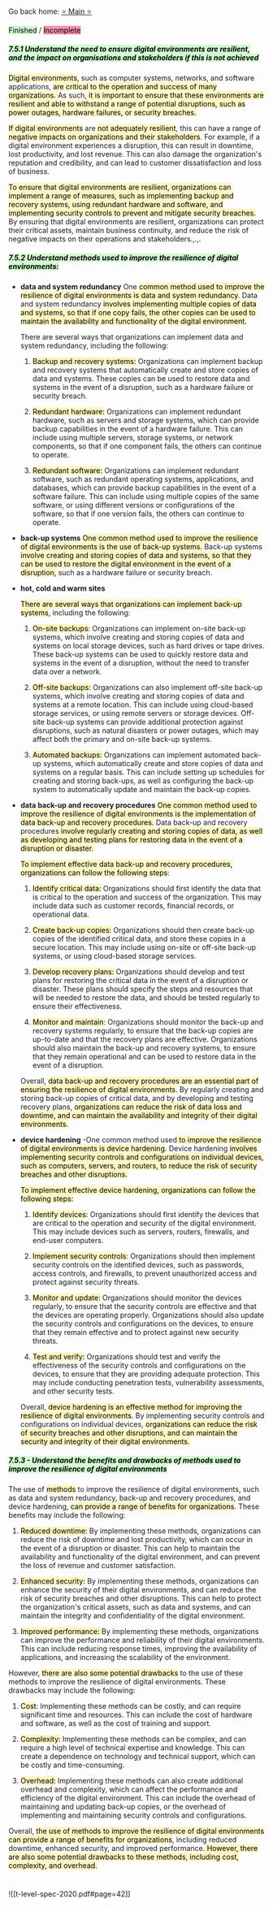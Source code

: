 Go back home: [⭐ Main ⭐](notes/_index.md)

<mark style="background: #BBFABBA6;">Finished</mark> / <mark style="background: #FF5582A6;">Incomplete</mark>

##### <mark style="background: #BBFABBA6;">7.5.1 Understand the need to ensure digital environments are resilient, and the impact on organisations and stakeholders if this is not achieved</mark>
<mark style="background: #FFF3A3A6;">Digital environments</mark>, such as computer systems, networks, and software applications, <mark style="background: #FFF3A3A6;">are critical to the operation and success of many organizations. </mark>As such,<mark style="background: #FFF3A3A6;"> it is important to ensure that these environments are resilient and able to withstand a range of potential disruptions, such as power outages, hardware failures, or security breaches.</mark>

<mark style="background: #FFF3A3A6;">If digital environments</mark> are <mark style="background: #FFF3A3A6;">not adequately resilient</mark>, this can have a range of <mark style="background: #FFF3A3A6;">negative impacts on organizations and their stakeholders</mark>. For example, if a digital environment experiences a disruption, this can result in downtime, lost productivity, and lost revenue. This can also damage the organization's reputation and credibility, and can lead to customer dissatisfaction and loss of business.

<mark style="background: #FFF3A3A6;">To ensure that digital environments are resilient, organizations can implement a range of measures, such as implementing backup and recovery systems, using redundant hardware and software, and implementing security controls to prevent and mitigate security breaches.</mark> By ensuring that digital environments are resilient, organizations can protect their critical assets, maintain business continuity, and reduce the risk of negative impacts on their operations and stakeholders.,.,.
	
##### <mark style="background: #BBFABBA6;">7.5.2 Understand methods used to improve the resilience of digital environments:</mark>
- **data and system redundancy**
	One <mark style="background: #FFF3A3A6;">common method used to improve the resilience of digital environments is data and system redundancy</mark>. Data and system redundancy <mark style="background: #FFF3A3A6;">involves implementing multiple copies of data and systems, so that if one copy fails, the other copies can be used to maintain the availability and functionality of the digital environment.</mark>
	
	There are several ways that organizations can implement data and system redundancy, including the following:
	
	1.  <mark style="background: #FFF3A3A6;">Backup and recovery systems:</mark> Organizations can implement backup and recovery systems that automatically create and store copies of data and systems. These copies can be used to restore data and systems in the event of a disruption, such as a hardware failure or security breach.
	    
	2.  <mark style="background: #FFF3A3A6;">Redundant hardware:</mark> Organizations can implement redundant hardware, such as servers and storage systems, which can provide backup capabilities in the event of a hardware failure. This can include using multiple servers, storage systems, or network components, so that if one component fails, the others can continue to operate.
	    
	3.  <mark style="background: #FFF3A3A6;">Redundant software:</mark> Organizations can implement redundant software, such as redundant operating systems, applications, and databases, which can provide backup capabilities in the event of a software failure. This can include using multiple copies of the same software, or using different versions or configurations of the software, so that if one version fails, the others can continue to operate.
- **back-up systems**
	<mark style="background: #FFF3A3A6;">One common method used to improve the resilience of digital environments is the use of back-up systems.</mark> Back-up systems <mark style="background: #FFF3A3A6;">involve creating and storing copies of data and systems, so that they can be used to restore the digital environment in the event of a disruption,</mark> such as a hardware failure or security breach.
- **hot, cold and warm sites**

	<mark style="background: #FFF3A3A6;">There are several ways that organizations can implement back-up systems</mark>, including the following:
	
	1.  <mark style="background: #FFF3A3A6;">On-site backups</mark>: Organizations can implement on-site back-up systems, which involve creating and storing copies of data and systems on local storage devices, such as hard drives or tape drives. These back-up systems can be used to quickly restore data and systems in the event of a disruption, without the need to transfer data over a network.
	    
	2. <mark style="background: #FFF3A3A6;"> Off-site backups:</mark> Organizations can also implement off-site back-up systems, which involve creating and storing copies of data and systems at a remote location. This can include using cloud-based storage services, or using remote servers or storage devices. Off-site back-up systems can provide additional protection against disruptions, such as natural disasters or power outages, which may affect both the primary and on-site back-up systems.
	    
	3.  <mark style="background: #FFF3A3A6;">Automated backups:</mark> Organizations can implement automated back-up systems, which automatically create and store copies of data and systems on a regular basis. This can include setting up schedules for creating and storing back-ups, as well as configuring the back-up system to automatically update and maintain the back-up copies.
- **data back-up and recovery procedures**
	<mark style="background: #FFF3A3A6;">One common method used to improve the resilience of digital environments is the implementation of data back-up and recovery procedures.</mark> Data back-up and recovery procedures<mark style="background: #FFF3A3A6;"> involve regularly creating and storing copies of data, as well as developing and testing plans for restoring data in the event of a disruption or disaster.</mark>
	
	<mark style="background: #FFF3A3A6;">To implement effective data back-up and recovery procedures, organizations can follow the following steps</mark>:
	
	1. <mark style="background: #FFF3A3A6;"> Identify critical data:</mark> Organizations should first identify the data that is critical to the operation and success of the organization. This may include data such as customer records, financial records, or operational data.
	    
	2.  <mark style="background: #FFF3A3A6;">Create back-up copies:</mark> Organizations should then create back-up copies of the identified critical data, and store these copies in a secure location. This may include using on-site or off-site back-up systems, or using cloud-based storage services.
	    
	3.  <mark style="background: #FFF3A3A6;">Develop recovery plans:</mark> Organizations should develop and test plans for restoring the critical data in the event of a disruption or disaster. These plans should specify the steps and resources that will be needed to restore the data, and should be tested regularly to ensure their effectiveness.
	    
	4.  <mark style="background: #FFF3A3A6;">Monitor and maintain</mark>: Organizations should monitor the back-up and recovery systems regularly, to ensure that the back-up copies are up-to-date and that the recovery plans are effective. Organizations should also maintain the back-up and recovery systems, to ensure that they remain operational and can be used to restore data in the event of a disruption.
	    
	
	Overall, <mark style="background: #FFF3A3A6;">data back-up and recovery procedures are an essential part of ensuring the resilience of digital environments</mark>. By regularly creating and storing back-up copies of critical data, and by developing and testing recovery plans, <mark style="background: #FFF3A3A6;">organizations can reduce the risk of data loss and downtime, and can maintain the availability and integrity of their digital environments.</mark>
- **device hardening** 
	-One common method used<mark style="background: #FFF3A3A6;"> to improve the resilience of digital environments is device hardening</mark>. Device hardening <mark style="background: #FFF3A3A6;">involves implementing security controls and configurations on individual devices, such as computers, servers, and routers, to reduce the risk of security breaches and other disruptions.</mark>
	
	<mark style="background: #FFF3A3A6;">To implement effective device hardening, organizations can follow the following steps:</mark>
	
	1. <mark style="background: #FFF3A3A6;"> Identify devices</mark>: Organizations should first identify the devices that are critical to the operation and security of the digital environment. This may include devices such as servers, routers, firewalls, and end-user computers.
	    
	2. <mark style="background: #FFF3A3A6;"> Implement security controls</mark>: Organizations should then implement security controls on the identified devices, such as passwords, access controls, and firewalls, to prevent unauthorized access and protect against security threats.
	    
	3. <mark style="background: #FFF3A3A6;"> Monitor and update:</mark> Organizations should monitor the devices regularly, to ensure that the security controls are effective and that the devices are operating properly. Organizations should also update the security controls and configurations on the devices, to ensure that they remain effective and to protect against new security threats.
	    
	4.  <mark style="background: #FFF3A3A6;">Test and verify:</mark> Organizations should test and verify the effectiveness of the security controls and configurations on the devices, to ensure that they are providing adequate protection. This may include conducting penetration tests, vulnerability assessments, and other security tests.
	    
	
	Overall,<mark style="background: #FFF3A3A6;"> device hardening is an effective method for improving the resilience of digital environments</mark>. By implementing security controls and configurations on individual devices, <mark style="background: #FFF3A3A6;">organizations can reduce the risk of security breaches and other disruptions, and can maintain the security and integrity of their digital environments.</mark>

#####  <mark style="background: #BBFABBA6;">7.5.3 - Understand the benefits and drawbacks of methods used to improve the resilience of digital environments</mark>
The use of <mark style="background: #FFF3A3A6;">methods</mark> to improve the resilience of digital environments, such as data and system redundancy, back-up and recovery procedures, and device hardening, <mark style="background: #FFF3A3A6;">can provide a range of benefits for organizations</mark>. These benefits may include the following:

1.  <mark style="background: #FFF3A3A6;">Reduced downtime:</mark> By implementing these methods, organizations can reduce the risk of downtime and lost productivity, which can occur in the event of a disruption or disaster. This can help to maintain the availability and functionality of the digital environment, and can prevent the loss of revenue and customer satisfaction.
    
2.  <mark style="background: #FFF3A3A6;">Enhanced security:</mark> By implementing these methods, organizations can enhance the security of their digital environments, and can reduce the risk of security breaches and other disruptions. This can help to protect the organization's critical assets, such as data and systems, and can maintain the integrity and confidentiality of the digital environment.
    
3. <mark style="background: #FFF3A3A6;"> Improved performance: </mark>By implementing these methods, organizations can improve the performance and reliability of their digital environments. This can include reducing response times, improving the availability of applications, and increasing the scalability of the environment.
    

However,<mark style="background: #FFF3A3A6;"> there are also some potential drawbacks</mark> to the use of these methods to improve the resilience of digital environments. These drawbacks may include the following:

1.  <mark style="background: #FFF3A3A6;">Cost</mark>: Implementing these methods can be costly, and can require significant time and resources. This can include the cost of hardware and software, as well as the cost of training and support.
    
2.  <mark style="background: #FFF3A3A6;">Complexity:</mark> Implementing these methods can be complex, and can require a high level of technical expertise and knowledge. This can create a dependence on technology and technical support, which can be costly and time-consuming.
    
3.  <mark style="background: #FFF3A3A6;">Overhead:</mark> Implementing these methods can also create additional overhead and complexity, which can affect the performance and efficiency of the digital environment. This can include the overhead of maintaining and updating back-up copies, or the overhead of implementing and maintaining security controls and configurations.
    

Overall, <mark style="background: #FFF3A3A6;">the use of methods to improve the resilience of digital environments can provide a range of benefits for organizations</mark>, including reduced downtime, enhanced security, and improved performance.<mark style="background: #FFF3A3A6;"> However, there are also some potential drawbacks to these methods, including cost, complexity, and overhead.</mark>










#
![[t-level-spec-2020.pdf#page=42]]





